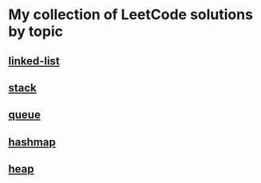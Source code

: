 # My collection of LeetCode solutions by topic

## [linked-list](linked-list/)

## [stack](stack/)

## [queue](queue/)

## [hashmap](hashmap/)

## [heap](heap/)

